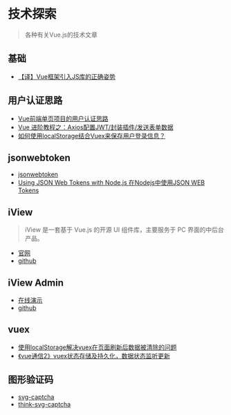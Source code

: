 # 技术探索

> 各种有关Vue.js的技术文章

## 基础

* [【译】Vue框架引入JS库的正确姿势](http://blog.csdn.net/fen747042796/article/details/70660419)

## 用户认证思路

* [Vue前端单页项目的用户认证思路](https://segmentfault.com/q/1010000008430007/a-1020000008465467)
* [Vue 进阶教程之：Axios配置JWT/封装插件/发送表单数据](http://www.jianshu.com/p/aeaa353da89b)
* [如何使用localStorage结合Vuex来保存用户登录信息？](https://segmentfault.com/q/1010000012065855)

## jsonwebtoken

* [jsonwebtoken](https://github.com/auth0/node-jsonwebtoken)
* [Using JSON Web Tokens with Node.js 在Nodejs中使用JSON WEB Tokens](https://cnodejs.org/topic/53c652bfc9507b404446ee40)

## iView

> iView 是一套基于 Vue.js 的开源 UI 组件库，主要服务于 PC 界面的中后台产品。

* [官网](https://www.iviewui.com/)
* [github](https://github.com/iview/iview)

## iView Admin

* [在线演示](https://iview.github.io/iview-admin/#/login)
* [github](https://github.com/iview/iview-admin)

## vuex

* [使用localStorage解决vuex在页面刷新后数据被清除的问题](https://www.cnblogs.com/limengyi/p/6534435.html)
* [《vue通信2》vuex状态存储及持久化，数据状态监听更新](http://www.jianshu.com/p/cd603e148336)

## 图形验证码

* [svg-captcha](https://github.com/lemonce/svg-captcha)
* [think-svg-captcha](https://github.com/thinkjs/think-svg-captcha)